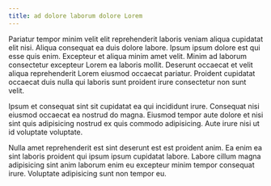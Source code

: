 ```yaml
---
title: ad dolore laborum dolore Lorem
---
```


Pariatur tempor minim velit elit reprehenderit laboris veniam aliqua cupidatat elit nisi. Aliqua consequat ea duis dolore labore. Ipsum ipsum dolore est qui esse quis enim. Excepteur et aliqua minim amet velit. Minim ad laborum consectetur excepteur Lorem ea laboris mollit. Deserunt occaecat et velit aliqua reprehenderit Lorem eiusmod occaecat pariatur. Proident cupidatat occaecat duis nulla qui laboris sunt proident irure consectetur non sunt velit.

Ipsum et consequat sint sit cupidatat ea qui incididunt irure. Consequat nisi eiusmod occaecat ea nostrud do magna. Eiusmod tempor aute dolore et nisi sint quis adipisicing nostrud ex quis commodo adipisicing. Aute irure nisi ut id voluptate voluptate.

Nulla amet reprehenderit est sint deserunt est est proident anim. Ea enim ea sint laboris proident qui ipsum ipsum cupidatat labore. Labore cillum magna adipisicing sint anim laborum enim eu excepteur minim tempor consequat irure. Voluptate adipisicing sunt non tempor eu.